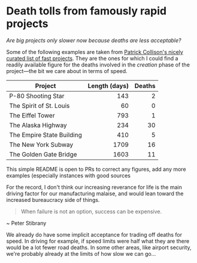 # Death tolls from famously rapid projects
_Are big projects only slower now because deaths are less acceptable?_

Some of the following examples are taken from [Patrick Collison's nicely curated list of fast projects](https://patrickcollison.com/fast). They are the ones for which I could find a readily available figure for the deaths involved in the _creation_ phase of the project—the bit we care about in terms of speed.

Project | Length (days) | Deaths
--- | ---: | ---:
P-80 Shooting Star | 143 | 2
The Spirit of St. Louis | 60 | 0
The Eiffel Tower | 793 | 1
The Alaska Highway | 234 | 30
The Empire State Building | 410 | 5
The New York Subway | 1709 | 16
The Golden Gate Bridge | 1603 | 11

This simple README is open to PRs to correct any figures, add any more examples (especially instances with good sources 


For the record, I don't think our increasing reverance for life is the main driving factor for our manufacturing malaise, and would lean toward the increased bureaucracy side of things.

> When failure is not an option, success can be expensive.

~ Peter Stibrany

We already do have some implicit acceptance for trading off deaths for speed. In driving for example, if speed limits were half what they are there would be a lot fewer road deaths. In some other areas, like airport security, we're probably already at the limits of how slow we can go...
